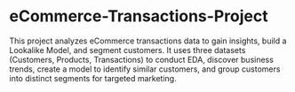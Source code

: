 # eCommerce-Transactions-Project
This project analyzes eCommerce transactions data to gain insights, build a Lookalike Model, and segment customers. It uses three datasets (Customers, Products, Transactions) to conduct EDA, discover business trends, create a model to identify similar customers, and group customers into distinct segments for targeted marketing.

